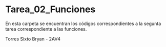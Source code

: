 # Tarea_02_Funciones

En esta carpeta se encuentran los códigos correspondientes a la segunta tarea correspondiente a las funciones.

Torres Sixto Bryan - 2AV4
